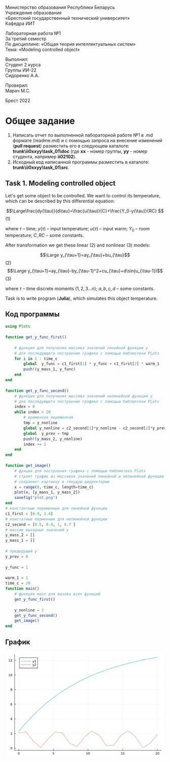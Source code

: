 Министерство образования Республики Беларусь <br/>
Учреждение образования <br/>
«Брестский государственный технический университет» <br/>
Кафедра ИИТ <br/>

Лабораторная работа №1 <br/>
За третий семестр <br/>
По дисциплине: «Общая теория интеллектуальных систем» <br/>
Тема: «Modeling controlled object» <br/>

Выполнил: <br/>
Студент 2 курса <br/>
Группы ИИ-22 <br/>
Сидоренко А.А. <br/>

Проверил: <br/>
Марач М.С. <br/>

Брест 2022 <br/>

# Общее задание #
1. Написать отчет по выполненной лабораторной работе №1 в .md формате (readme.md) и с помощью запроса на внесение изменений (**pull request**) разместить его в следующем каталоге: **trunk\ii0xxyy\task_01\doc** (где **xx** - номер группы, **yy** - номер студента, например **ii02102**).
2. Исходный код написанной программы разместить в каталоге: **trunk\ii0xxyy\task_01\src**.

## Task 1. Modeling controlled object ##
Let's get some object to be controlled. We want to control its temperature, which can be described by this differential equation:

$$\Large\frac{dy(\tau)}{d\tau}=\frac{u(\tau)}{C}+\frac{Y_0-y(\tau)}{RC} $$ (1)

where $\tau$ – time; $y(\tau)$ – input temperature; $u(\tau)$ – input warm; $Y_0$ – room temperature; $C,RC$ – some constants.

After transformation we get these linear (2) and nonlinear (3) models:

$$\Large y_{\tau+1}=ay_{\tau}+bu_{\tau}$$ (2)
$$\Large y_{\tau+1}=ay_{\tau}-by_{\tau-1}^2+cu_{\tau}+d\sin(u_{\tau-1})$$ (3)

where $\tau$ – time discrete moments ($1,2,3{\dots}n$); $a,b,c,d$ – some constants.

Task is to write program (**Julia**), which simulates this object temperature.


## Код программы ##

~~~julia
using Plots

function get_y_func_first()
    
    # функция для получения массива значений линейной функции y
    # для последующего построение графика с помощью библиотеки PLots
    for i in 1 : time_c  
        global  y_func = c1_first[1] * y_func + c1_first[2] * warm_1
        push!(y_mass_1, y_func) 
    end  
end

function get_y_func_second()
    # функция для получения массива значений нелинейной функции y
    # для последующего построение графика с помощью библиотеки PLots
    index = 0     
    while index < 20
        # временная переменная
        tmp = y_nonline
        global y_nonline = c2_second[1]*y_nonline - c2_second[2]*y_prev^2 + c2_second[3]*warm_1 + c2_second[4]*sin(warm_1) 
        global  y_prev = tmp
        push!(y_mass_2, y_nonline)
        index += 1
    end
end

function get_image()
    # фунция для построения графика с помощью библиотека Plots
    # строит график из массивов значений линейной и нелинейной функции
    # сохраняет картинку в текущую дирректорию
    x = range(0, time_c, length=time_c)
    plot(x, [y_mass_1, y_mass_2])
    savefig("plot.png")
end
# константные переменные для линейной функции
c1_first = [0.9, 1.4]
# констатные перменные для нелинейной функции
c2_second = [0.5, 0.4, 1, 0.7 ]
# массив выходных значений y
y_mass_2 = []
y_mass_1 = []

# предыдущий у 
y_prev = 0

y_func = 1 

warm_1 = 1
time_c = 20
function main()
    # функция main для вызова всех функций
    get_y_func_first()

    y_nonline = 1
    get_y_func_second()
    get_image()    
end
~~~

## График ##

![график](/trunk/ii02214/task_01/doc/plot.png)

